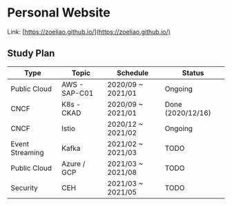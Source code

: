 # Personal Website
Link: [https://zoeliao.github.io/](https://zoeliao.github.io/)

## Study Plan

| Type  | Topic  | Schedule | Status |
| -------------- | -------------  | ----------------- | ------------------- |
| Public Cloud   | AWS - SAP-C01  | 2020/09 ~ 2021/01 | Ongoing             |
| CNCF           | K8s - CKAD     | 2020/09 ~ 2021/01 | Done (2020/12/16)   |
| CNCF           | Istio          | 2020/12 ~ 2021/02 | Ongoing             |
| Event Streaming| Kafka          | 2021/02 ~ 2021/03 | TODO                |
| Public Cloud   | Azure / GCP    | 2021/03 ~ 2021/08 | TODO                |
| Security       | CEH            | 2021/03 ~ 2021/05 | TODO                |
